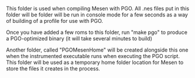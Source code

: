 This folder is used when compiling Mesen with PGO.
All .nes files put in this folder will be folder will be run in console mode for a few seconds as a way of building of a profile for use with PGO.

Once you have added a few roms to this folder, run "make pgo" to produce a PGO-optimized binary (it will take several minutes to build)

Another folder, called "PGOMesenHome" will be created alongside this one when the instrumented executable runs when executing the PGO script.  
This folder will be used as a temporary home folder location for Mesen to store the files it creates in the process.